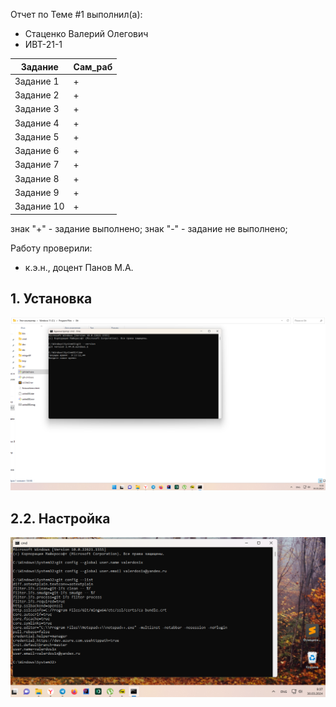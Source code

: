 Отчет по Теме #1 выполнил(а):
- Стаценко Валерий Олегович
- ИВТ-21-1

| Задание | Сам_раб |
| ------ | ------ |
| Задание 1 | + |
| Задание 2 | + |
| Задание 3 | + |
| Задание 4 | + |
| Задание 5 | + |
| Задание 6 | + |
| Задание 7 | + |
| Задание 8 | + |
| Задание 9 | + |
| Задание 10 | + |

знак "+" - задание выполнено; знак "-" - задание не выполнено;

Работу проверили:
- к.э.н., доцент Панов М.А.
## 1. Установка
![image](pic/1Install.png)
## 2.2. Настройка
![image](pic/2Set.png)
